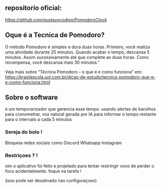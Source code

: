 ## repositorio oficial:
https://github.com/gustavocodigo/PomodoroClock

## Oque é a Tecnica de Pomodoro?
O método Pomodoro é simples e dura duas horas. Primeiro, você realiza uma atividade durante 25 minutos. Quando acabar o tempo, descansa 5 minutos. Assim sucessivamente até que complete as duas horas. Como recompensa, você descansa mais 30 minutos."

Veja mais sobre "Técnica Pomodoro - o que é e como funciona" em: https://brasilescola.uol.com.br/dicas-de-estudo/tecnica-pomodoro-que-e-e-como-funciona.html


## Sobre o software
é um temporarizador que gerencia esse tempo.
usando alertas de barulhos para cronometrar, voz natural gerada por IA para informar o tempo restante para o intervalo a cada 5 minutos

### Sereja do bolo !
Bloqueia redes sociais como
Discord
Whatsapp
Instagram

### Restriçoes ? !
sim o aplicativo foi feito e projetado para tentar restringir voce de perder o foco acidentalmente.
foque na tarefa !

(isso pode ser desativado nas configuraçoes)
